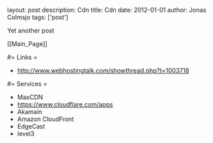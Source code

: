 layout: post
description: Cdn
title: Cdn
date: 2012-01-01
author: Jonas Colmsjo
tags: ['post']

Yet another post





[[Main_Page]]


#= Links =

* http://www.webhostingtalk.com/showthread.php?t=1003718


#= Services =

* MaxCDN
* https://www.cloudflare.com/apps
* Akamain
* Amazon CloudFront
* EdgeCast
* level3
